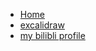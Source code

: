 * [Home](/)
* [excalidraw](https://www.wycjyf.live/excalidraw/)
* [my bilibli profile](https://space.bilibili.com/77043324?spm_id_from=333.1007.0.0)
